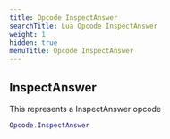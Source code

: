 ```yaml
---
title: Opcode InspectAnswer
searchTitle: Lua Opcode InspectAnswer
weight: 1
hidden: true
menuTitle: Opcode InspectAnswer
---
```

## InspectAnswer

This represents a InspectAnswer opcode
```lua
Opcode.InspectAnswer
```